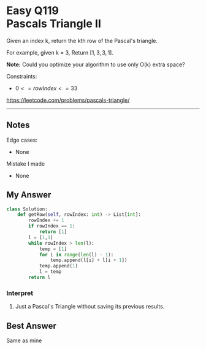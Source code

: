 # Easy Q119 <br> Pascals Triangle II

Given an index k, return the kth row of the Pascal's triangle.

For example, given k = 3,
Return $[1,3,3,1]$.

**Note:** Could you optimize your algorithm to use only O(k) extra space?

Constraints:
* $0 <= rowIndex <= 33$

https://leetcode.com/problems/pascals-triangle/

------------------------------
## Notes
Edge cases:
* None

Mistake I made
* None

## My Answer
```Python
class Solution:
    def getRow(self, rowIndex: int) -> List[int]:
        rowIndex += 1
        if rowIndex == 1:
            return [1]
        l = [1,1]
        while rowIndex > len(l):
            temp = [1]
            for i in range(len(l) - 1):
                temp.append(l[i] + l[i + 1])
            temp.append(1)
            l = temp
        return l
```
### Interpret
1. Just a Pascal's Triangle without saving its previous results.

## Best Answer
Same as mine







